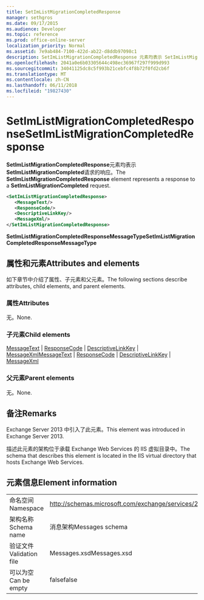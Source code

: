 ```yaml
---
title: SetImListMigrationCompletedResponse
manager: sethgros
ms.date: 09/17/2015
ms.audience: Developer
ms.topic: reference
ms.prod: office-online-server
localization_priority: Normal
ms.assetid: 7e9ab484-7100-422d-ab22-d8ddb97098c1
description: SetImListMigrationCompletedResponse 元素均表示 SetImListMigrationCompleted 请求的响应。
ms.openlocfilehash: 2041a0e6b03305644c498ec36967f297f999d993
ms.sourcegitcommit: 34041125dc8c5f993b21cebfc4f8b72f0fd2cb6f
ms.translationtype: MT
ms.contentlocale: zh-CN
ms.lasthandoff: 06/11/2018
ms.locfileid: "19827430"
---
```

# <a name="setimlistmigrationcompletedresponse"></a><span data-ttu-id="d2b83-103">SetImListMigrationCompletedResponse</span><span class="sxs-lookup"><span data-stu-id="d2b83-103">SetImListMigrationCompletedResponse</span></span>

<span data-ttu-id="d2b83-104">**SetImListMigrationCompletedResponse**元素均表示**SetImListMigrationCompleted**请求的响应。</span><span class="sxs-lookup"><span data-stu-id="d2b83-104">The **SetImListMigrationCompletedResponse** element represents a response to a **SetImListMigrationCompleted** request.</span></span> 
  
```XML
<SetImListMigrationCompletedResponse>
   <MessageText/>
   <ResponseCode/>
   <DescriptiveLinkKey/>
   <MessageXml/>
</SetImListMigrationCompletedResponse>
```

 <span data-ttu-id="d2b83-105">**SetImListMigrationCompletedResponseMessageType**</span><span class="sxs-lookup"><span data-stu-id="d2b83-105">**SetImListMigrationCompletedResponseMessageType**</span></span>
## <a name="attributes-and-elements"></a><span data-ttu-id="d2b83-106">属性和元素</span><span class="sxs-lookup"><span data-stu-id="d2b83-106">Attributes and elements</span></span>

<span data-ttu-id="d2b83-107">如下章节中介绍了属性、子元素和父元素。</span><span class="sxs-lookup"><span data-stu-id="d2b83-107">The following sections describe attributes, child elements, and parent elements.</span></span>
  
### <a name="attributes"></a><span data-ttu-id="d2b83-108">属性</span><span class="sxs-lookup"><span data-stu-id="d2b83-108">Attributes</span></span>

<span data-ttu-id="d2b83-109">无。</span><span class="sxs-lookup"><span data-stu-id="d2b83-109">None.</span></span>
  
### <a name="child-elements"></a><span data-ttu-id="d2b83-110">子元素</span><span class="sxs-lookup"><span data-stu-id="d2b83-110">Child elements</span></span>

<span data-ttu-id="d2b83-111">[MessageText](messagetext.md) | [ResponseCode](responsecode.md) | [DescriptiveLinkKey](descriptivelinkkey.md) | [MessageXml](messagexml.md)</span><span class="sxs-lookup"><span data-stu-id="d2b83-111">[MessageText](messagetext.md) | [ResponseCode](responsecode.md) | [DescriptiveLinkKey](descriptivelinkkey.md) | [MessageXml](messagexml.md)</span></span>
  
### <a name="parent-elements"></a><span data-ttu-id="d2b83-112">父元素</span><span class="sxs-lookup"><span data-stu-id="d2b83-112">Parent elements</span></span>

<span data-ttu-id="d2b83-113">无。</span><span class="sxs-lookup"><span data-stu-id="d2b83-113">None.</span></span>
  
## <a name="remarks"></a><span data-ttu-id="d2b83-114">备注</span><span class="sxs-lookup"><span data-stu-id="d2b83-114">Remarks</span></span>

<span data-ttu-id="d2b83-115">Exchange Server 2013 中引入了此元素。</span><span class="sxs-lookup"><span data-stu-id="d2b83-115">This element was introduced in Exchange Server 2013.</span></span>
  
<span data-ttu-id="d2b83-116">描述此元素的架构位于承载 Exchange Web Services 的 IIS 虚拟目录中。</span><span class="sxs-lookup"><span data-stu-id="d2b83-116">The schema that describes this element is located in the IIS virtual directory that hosts Exchange Web Services.</span></span>
  
## <a name="element-information"></a><span data-ttu-id="d2b83-117">元素信息</span><span class="sxs-lookup"><span data-stu-id="d2b83-117">Element information</span></span>

|||
|:-----|:-----|
|<span data-ttu-id="d2b83-118">命名空间</span><span class="sxs-lookup"><span data-stu-id="d2b83-118">Namespace</span></span>  <br/> |http://schemas.microsoft.com/exchange/services/2006/messages  <br/> |
|<span data-ttu-id="d2b83-119">架构名称</span><span class="sxs-lookup"><span data-stu-id="d2b83-119">Schema name</span></span>  <br/> |<span data-ttu-id="d2b83-120">消息架构</span><span class="sxs-lookup"><span data-stu-id="d2b83-120">Messages schema</span></span>  <br/> |
|<span data-ttu-id="d2b83-121">验证文件</span><span class="sxs-lookup"><span data-stu-id="d2b83-121">Validation file</span></span>  <br/> |<span data-ttu-id="d2b83-122">Messages.xsd</span><span class="sxs-lookup"><span data-stu-id="d2b83-122">Messages.xsd</span></span>  <br/> |
|<span data-ttu-id="d2b83-123">可以为空</span><span class="sxs-lookup"><span data-stu-id="d2b83-123">Can be empty</span></span>  <br/> |<span data-ttu-id="d2b83-124">false</span><span class="sxs-lookup"><span data-stu-id="d2b83-124">false</span></span>  <br/> |
   

